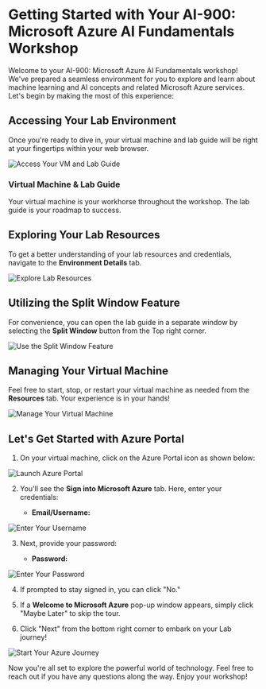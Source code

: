 # Getting Started with Your AI-900: Microsoft Azure AI Fundamentals Workshop
 
Welcome to your AI-900: Microsoft Azure AI Fundamentals workshop! We've prepared a seamless environment for you to explore and learn about machine learning and AI concepts and related Microsoft Azure services. Let's begin by making the most of this experience:
 
## Accessing Your Lab Environment
 
Once you're ready to dive in, your virtual machine and lab guide will be right at your fingertips within your web browser.
 
![Access Your VM and Lab Guide](media/GettingStarted/labguide.png)

### Virtual Machine & Lab Guide
 
Your virtual machine is your workhorse throughout the workshop. The lab guide is your roadmap to success.
 
## Exploring Your Lab Resources
 
To get a better understanding of your lab resources and credentials, navigate to the **Environment Details** tab.
 
![Explore Lab Resources](media/GettingStarted/env.png)
 
## Utilizing the Split Window Feature
 
For convenience, you can open the lab guide in a separate window by selecting the **Split Window** button from the Top right corner.
 
![Use the Split Window Feature](media/GettingStarted/spl.png)
 
## Managing Your Virtual Machine
 
Feel free to start, stop, or restart your virtual machine as needed from the **Resources** tab. Your experience is in your hands!
 
![Manage Your Virtual Machine](media/GettingStarted/res.png)
 
## Let's Get Started with Azure Portal
 
1. On your virtual machine, click on the Azure Portal icon as shown below:
 
![Launch Azure Portal](media/GettingStarted/sc900-image(1).png)

 
2. You'll see the **Sign into Microsoft Azure** tab. Here, enter your credentials:
 
   - **Email/Username:** <inject key="AzureAdUserEmail"></inject>
 
![Enter Your Username](media/GettingStarted/sc900-image-1.png)
 
3. Next, provide your password:
 
   - **Password:** <inject key="AzureAdUserPassword"></inject>
 
![Enter Your Password](media/GettingStarted/sc900-image-2.png)
 
4. If prompted to stay signed in, you can click "No."
 
5. If a **Welcome to Microsoft Azure** pop-up window appears, simply click "Maybe Later" to skip the tour.
 
6. Click "Next" from the bottom right corner to embark on your Lab journey!
 
![Start Your Azure Journey](media/GettingStarted/sc900-image(3).png)
 
Now you're all set to explore the powerful world of technology. Feel free to reach out if you have any questions along the way. Enjoy your workshop!
